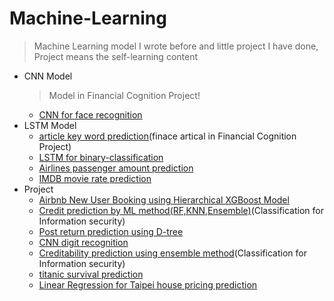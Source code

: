 # Machine-Learning
> Machine Learning model I wrote before and little project I have done, Project means the self-learning content
* CNN Model
  > Model in Financial Cognition Project!
  * [CNN for face recognition](https://github.com/h30306/Machine-Learning/tree/master/CNN)
* LSTM Model
  * [article key word prediction](https://github.com/h30306/Machine-Learning/blob/master/LSTM/IF.Lab關鍵字預測模組.ipynb)(finace artical in Financial Cognition Project)
  * [LSTM for binary-classification](https://github.com/h30306/Machine-Learning/blob/master/LSTM/LSTM_Binary.py)
  * [Airlines passenger amount prediction](https://github.com/h30306/Machine-Learning/blob/master/LSTM/airline.ipynb)
  * [IMDB movie rate prediction](https://github.com/h30306/Machine-Learning/blob/master/LSTM/imdb_lstm.ipynb)
* Project
  * [Airbnb New User Booking using 
Hierarchical XGBoost Model](https://github.com/h30306/Machine-Learning/blob/master/ML_project/Airbnb.ipynb)
  * [Credit prediction by ML method(RF,KNN,Ensemble)](https://github.com/h30306/Machine-Learning/blob/master/ML_project/KNN.ipynb)(Classification for Information security)
  * [Post return prediction using D-tree](https://github.com/h30306/Machine-Learning/blob/master/ML_project/d-tree.ipynb)
  * [CNN digit recognition](https://github.com/h30306/Machine-Learning/blob/master/ML_project/digit%20recognition%20.ipynb)
  * [Creditability prediction using ensemble method](https://github.com/h30306/Machine-Learning/blob/master/ML_project/sklearn.ipynb)(Classification for Information security)
  * [titanic survival prediction](https://github.com/h30306/Machine-Learning/blob/master/ML_project/titanic.ipynb)
  * [Linear Regression for Taipei house pricing prediction](https://github.com/h30306/Machine-Learning/blob/master/ML_project/線性迴歸預測房價%20台北市.ipynb)
